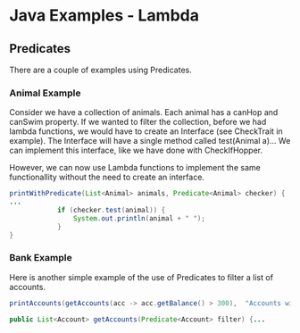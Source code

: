 # Java Examples - Lambda

## Predicates
There are a couple of examples using Predicates.

### Animal Example
Consider we have a collection of animals.
Each animal has a canHop and canSwim property.
If we wanted to filter the collection, before we had lambda functions, we would have to create an Interface (see CheckTrait in example).
The Interface will have a single method called test(Animal a)...
We can implement this interface, like we have done with CheckIfHopper.

However, we can now use Lambda functions to implement the same functionallity without the need to create an interface.
```java
printWithPredicate(List<Animal> animals, Predicate<Animal> checker) {
...
            if (checker.test(animal)) {
                System.out.println(animal + " ");
            }
}
```

### Bank Example
Here is another simple example of the use of Predicates to filter a list of accounts.
```java
printAccounts(getAccounts(acc -> acc.getBalance() > 300),  "Accounts with balances > 300");

public List<Account> getAccounts(Predicate<Account> filter) {...
```
